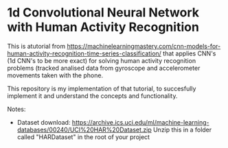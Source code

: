 # 1d Convolutional Neural Network with Human Activity Recognition

This is atutorial from https://machinelearningmastery.com/cnn-models-for-human-activity-recognition-time-series-classification/ that applies CNN's (1d CNN's to be more exact) for solving human activity recognition problems (tracked analised data from gyroscope and accelerometer movements taken with the phone.

This repository is my implementation of that tutorial, to succesfully implement it and understand the concepts and functionality.

Notes:
* Dataset download: https://archive.ics.uci.edu/ml/machine-learning-databases/00240/UCI%20HAR%20Dataset.zip
Unzip this in a folder called "HARDataset" in the root of your project

